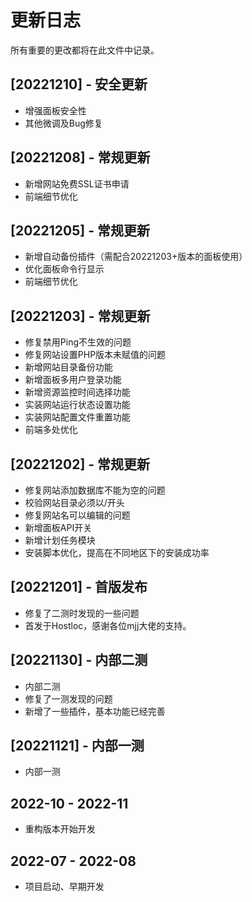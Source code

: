 # 更新日志

所有重要的更改都将在此文件中记录。

## [20221210] - 安全更新

- 增强面板安全性
- 其他微调及Bug修复

## [20221208] - 常规更新

- 新增网站免费SSL证书申请
- 前端细节优化

## [20221205] - 常规更新

- 新增自动备份插件（需配合20221203+版本的面板使用）
- 优化面板命令行显示
- 前端细节优化

## [20221203] - 常规更新

- 修复禁用Ping不生效的问题
- 修复网站设置PHP版本未赋值的问题
- 新增网站目录备份功能
- 新增面板多用户登录功能
- 新增资源监控时间选择功能
- 实装网站运行状态设置功能
- 实装网站配置文件重置功能
- 前端多处优化

## [20221202] - 常规更新

- 修复网站添加数据库不能为空的问题
- 校验网站目录必须以/开头
- 修复网站名可以编辑的问题
- 新增面板API开关
- 新增计划任务模块
- 安装脚本优化，提高在不同地区下的安装成功率

## [20221201] - 首版发布

- 修复了二测时发现的一些问题
- 首发于Hostloc，感谢各位mjj大佬的支持。

## [20221130] - 内部二测

- 内部二测
- 修复了一测发现的问题
- 新增了一些插件，基本功能已经完善

## [20221121] - 内部一测

- 内部一测

## 2022-10 - 2022-11

- 重构版本开始开发

## 2022-07 - 2022-08

- 项目启动、早期开发
